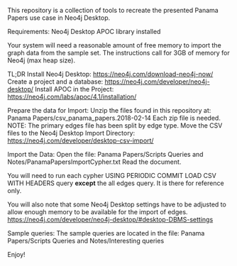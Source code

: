 This repository is a collection of tools to recreate the presented
Panama Papers use case in Neo4j Desktop.

Requirements:
Neo4j Desktop
  APOC library installed

Your system will need a reasonable amount of free memory to import the
graph data from the sample set. The instructions call for 3GB of memory
for Neo4j (max heap size).

TL;DR
Install Neo4j Desktop: https://neo4j.com/download-neo4j-now/
Create a project and a database: https://neo4j.com/developer/neo4j-desktop/
Install APOC in the Project: https://neo4j.com/labs/apoc/4.1/installation/

Prepare the data for Import:
Unzip the files found in this repository at:
Panama Papers/csv_panama_papers.2018-02-14
  Each zip file is needed.
  NOTE: The primary edges file has been split by edge type.
Move the CSV files to the Neo4j Desktop Import Directory:
https://neo4j.com/developer/desktop-csv-import/


Import the Data:
Open the file: Panama Papers/Scripts Queries and Notes/PanamaPapersImportCypher.txt
Read the document.

You will need to run each cypher USING PERIODIC COMMIT LOAD CSV WITH HEADERS
query **except** the all edges query. It is there for reference only.

You will also note that some Neo4j Desktop settings have to be adjusted
to allow enough memory to be available for the import of edges.
https://neo4j.com/developer/neo4j-desktop/#desktop-DBMS-settings

Sample queries:
The sample queries are located in the file:
Panama Papers/Scripts Queries and Notes/Interesting queries

Enjoy!
